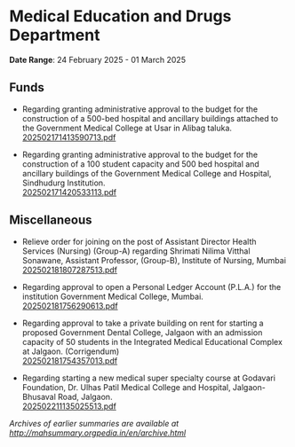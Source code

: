 # Medical Education and Drugs Department

**Date Range**: 24 February 2025 - 01 March 2025


## Funds
- Regarding granting administrative approval to the budget for the construction of a 500-bed hospital and ancillary buildings attached to the Government Medical College at Usar in Alibag taluka.\
  [202502171413590713.pdf](https://gr.maharashtra.gov.in/Site/Upload/Government%20Resolutions/English/202502171413590713.pdf)

- Regarding granting administrative approval to the budget for the construction of a 100 student capacity and 500 bed hospital and ancillary buildings of the Government Medical College and Hospital, Sindhudurg Institution.\
  [202502171420533113.pdf](https://gr.maharashtra.gov.in/Site/Upload/Government%20Resolutions/English/202502171420533113.pdf)

## Miscellaneous
- Relieve order for joining on the post of Assistant Director Health Services (Nursing) (Group-A)  regarding  Shrimati  Nilima  Vitthal  Sonawane, Assistant Professor, (Group-B), Institute of Nursing, Mumbai\
  [202502181807287513.pdf](https://gr.maharashtra.gov.in/Site/Upload/Government%20Resolutions/English/202502181807287513.pdf)

- Regarding approval to open a Personal Ledger Account (P.L.A.) for the institution Government Medical College, Mumbai.\
  [202502181756290613.pdf](https://gr.maharashtra.gov.in/Site/Upload/Government%20Resolutions/English/202502181756290613.pdf)

- Regarding approval to take a private building on rent for starting a proposed Government Dental College, Jalgaon with an admission capacity of 50 students in the Integrated Medical Educational Complex at Jalgaon. (Corrigendum)\
  [202502181754357013.pdf](https://gr.maharashtra.gov.in/Site/Upload/Government%20Resolutions/English/202502181754357013.pdf)

- Regarding starting a new medical super specialty course at Godavari Foundation, Dr. Ulhas Patil Medical College and Hospital, Jalgaon-Bhusaval Road, Jalgaon.\
  [202502211135025513.pdf](https://gr.maharashtra.gov.in/Site/Upload/Government%20Resolutions/English/202502211135025513.pdf)


*Archives of earlier summaries are available at http://mahsummary.orgpedia.in/en/archive.html*